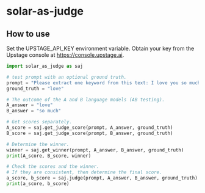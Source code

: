 # solar-as-judge


## How to use
Set the UPSTAGE_API_KEY environment variable. Obtain your key from the Upstage console at <https://console.upstage.ai>.

```python
import solar_as_judge as saj

# test prompt with an optional ground truth.
prompt = "Please extract one keyword from this text: I love you so much"
ground_truth = "love"

# The outcome of the A and B language models (AB testing).
A_answer = "love"
B_answer = "so much"

# Get scores separately.
A_score = saj.get_judge_score(prompt, A_answer, ground_truth)
B_score = saj.get_judge_score(prompt, B_answer, ground_truth)

# Determine the winner.
winner = saj.get_winner(prompt, A_answer, B_answer, ground_truth)
print(A_score, B_score, winner)

# Check the scores and the winner. 
# If they are consistent, then determine the final score.
a_score, b_score = saj.judge(prompt, A_answer, B_answer, ground_truth)
print(a_score, b_score)